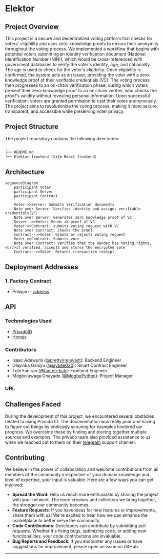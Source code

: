# Elektor

## Project Overview

This project is a secure and decentralized voting platform that checks for voters' eligibility and uses zero-knowledge proofs to ensure their anonymity throughout the voting process.
We implemented a workflow that begins with potential voters submitting an identity verification document (National Identification Number (NIN)), which would be cross-referenced with government databases to verify the voter's identity, age, and nationality. The age is used to check for the voter's eligibility. Once eligibility is confirmed, the system acts as an issuer, providing the voter with a zero-knowledge proof of their verifiable credentials (VC).
The voting process then progresses to an on-chain verification phase, during which voters present their zero-knowledge proof to an on-chain verifier, who checks the proof's validity without revealing personal information. Upon successful verification, voters are granted permission to cast their votes anonymously.
The project aims to revolutionize the voting process, making it more secure, transparent, and accessible while preserving voter privacy.

## Project Structure

The project repository contains the following directories:

```sh
.
├── README.md
└── Elektor-frontend (Vite React frontend)
```

## Architecture

```mermaid
sequenceDiagram
    participant Voter
    participant Server
    participant Contract

    Voter->>Server: Submits verification documents
    Note over Server: Verifies identity and assigns verifiable credentials(VC)
    Note over Server: Generates zero knowledge proof of VC
    Server-->>Voter: Sends zk proof of VC
    Voter->>Contract: submits voting request with VC
    Note over Contract: Checks the proof
    Contract-->>Voter: Grants or rejects voting request
    Voter->>Contract: Submits vote
    Note over Contract: Verifies that the sender has voting rights,<br/>if verified, accepts and stores the encrypted vote
    Contract-->>Voter: Returns transaction receipt
```

## Deployment Addresses
### 1. Factory Contract 
- Polygon - [address](url)

## API

### Technologies Used
- [PrivadoID](https://docs.privado.id/)
- [Honojs](https://hono.dev/)


### Contributors

- Isaac Adewumi ([@prettyirrelevant](https://github.com/prettyirrelevant)): Backend Engineer
- Olayinka Ganiyu ([@jaybee020](https://github.com/Jaybee020)): Smart Contract Engineer
- Tobi Faniran ([@fantee-hub](https://github.com/fantee-hub)): Frontend Engineer
- Mogboluwaga Onayade ([@MogboPython](https://github.com/MogboPython)): Project Manager

### URL


## Challenges Faced

During the development of this project, we encountered several obstacles related to using Privado ID. The documentation was really poor and having to figure out things by endlessly scouring for examples hindered our progress. We overcame these by finding and piecing together multiple sources and examples. The privado team also provided assistance to us when we reached out to them on their [telegram](https://t.me/PrivadoID_Official) support channel.

## Contributing

We believe in the power of collaboration and welcome contributions from all members of the community irrespective of your domain knowledge and level of expertise,
your input is valuable.
Here are a few ways you can get involved:

- **Spread the Word**: Help us reach more enthusiasts by sharing the project with your network. The more creators and collectors we bring together, the stronger our community becomes.
- **Feature Requests**: If you have ideas for new features or improvements, share them with us! We're excited to hear how we can enhance the marketplace to better serve the community.
- **Code Contributions**: Developers can contribute by submitting pull requests. Whether it's fixing bugs, optimizing code, or adding new functionalities, your code contributions are invaluable.
- **Bug Reports and Feedback**: If you encounter any issues or have suggestions for improvement, please open an issue on GitHub.

****
